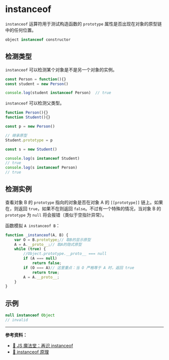 # instanceof

`instanceof` 运算符用于测试构造函数的 `prototype` 属性是否出现在对象的原型链中的任何位置。

```js
object instanceof constructor
```

## 检测类型

`instanceof` 可以检测某个对象是不是另一个对象的实例。

```js
const Person = function(){}
const student = new Person()

console.log(student instanceof Person)	// true
```

`instanceof` 可以检测父类型。

```js
function Person(){}
function Student(){}

const p = new Person()

// 继承原型
Student.prototype = p

const s = new Student()

console.log(s instanceof Student)
// true
console.log(s instanceof Person)
// true
```

## 检测实例

查看对象 B 的 `prototype` 指向的对象是否在对象 A 的 `[[prototype]]` 链上。如果在，则返回 `true`，如果不在则返回 `false`。不过有一个特殊的情况，当对象 B 的 `prototype` 为 `null` 将会报错（类似于空指针异常）。

函数模拟 `A instanceof B`：

```js
function _instanceof(A, B) {
    var O = B.prototype;// 取B的显示原型
    A = A.__proto__;// 取A的隐式原型
    while (true) {
        //Object.prototype.__proto__ === null
        if (A === null)
            return false;
        if (O === A)// 这里重点：当 O 严格等于 A 时，返回 true
            return true;
        A = A.__proto__;
    }
}
```

## 示例

```js
null instanceof Object
// invalid
```

---
**参考资料：**

* [📝 JS 魔法堂：再识 instanceof](https://juejin.im/entry/5804640d0bd1d0005813083e)
* [📝 instanceof 原理](https://juejin.im/post/5b7f64be51882542c83476f0)